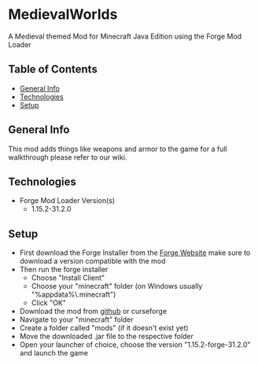 # MedievalWorlds
A Medieval themed Mod for Minecraft Java Edition using the Forge Mod Loader

## Table of Contents
* [General Info](#general-info)
* [Technologies](#technologies)
* [Setup](#setup)

## General Info
This mod adds things like weapons and armor to the game
for a full walkthrough please refer to our wiki.

## Technologies
* Forge Mod Loader Version(s)
    * 1.15.2-31.2.0

## Setup
* First download the Forge Installer from the [Forge Website](https://files.minecraftforge.net/) make sure to download a version compatible with the mod
* Then run the forge installer 
    * Choose "Install Client"
    * Choose your "minecraft" folder (on Windows usually "%appdata%\\.minecraft") 
    * Click "OK"
* Download the mod from [github](https://github.com/jmb05/medievalworlds/tree/master/jars) or curseforge
* Navigate to your "minecraft" folder
* Create a folder called "mods" (if it doesn't exist yet)
* Move the downloaded .jar file to the respective folder
* Open your launcher of choice, choose the version "1.15.2-forge-31.2.0" and launch the game